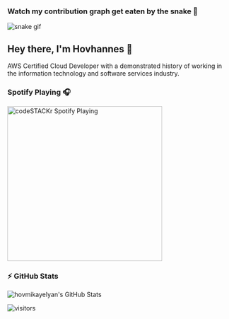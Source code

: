 <!--
**hovmikayelyan/hovmikayelyan** is a ✨ _special_ ✨ repository because its `README.md` (this file) appears on your GitHub profile.

Here are some ideas to get you started:

- 🔭 I’m currently working on ...
- 🌱 I’m currently learning ...
- 👯 I’m looking to collaborate on ...
- 🤔 I’m looking for help with ...
- 💬 Ask me about ...
- 📫 How to reach me: ...
- 😄 Pronouns: ...
- ⚡ Fun fact: ...
-->


### Watch my contribution graph get eaten by the snake 🐍
![snake gif](https://github.com/hovmikayelyan/hovmikayelyan/blob/output/github-contribution-grid-snake.gif)

## Hey there, I'm Hovhannes :wave:
AWS Certified Cloud Developer with a demonstrated history of working in the information technology and software services industry.

### Spotify Playing 🎧

[<img src="https://now-playing-codestackr.vercel.app/api/spotify-playing" alt="codeSTACKr Spotify Playing" width="350" />](https://open.spotify.com/user/hovmikayelyan)

### :zap: GitHub Stats

<img alt="hovmikayelyan's GitHub Stats" src="https://github-readme-stats.vercel.app/api?username=hovmikayelyan&show_icons=true&hide_border=true&hide=issues,contribs&hide_title=true" />

![visitors](https://visitor-badge.glitch.me/badge?page_id=hovmikayelyan)
